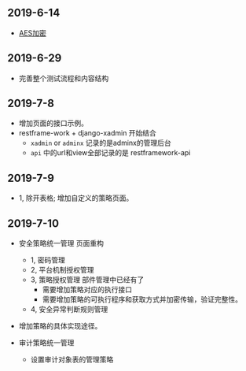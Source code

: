 
## 2019-6-14
- [AES加密](../agent/crypto/readme.md)


## 2019-6-29
- 完善整个测试流程和内容结构

## 2019-7-8
-  增加页面的接口示例。
- restframe-work + django-xadmin 开始结合
  - `xadmin` or `adminx` 记录的是adminx的管理后台
  - `api` 中的url和view全部记录的是 restframework-api

## 2019-7-9
- 1, 除开表格; 增加自定义的策略页面。

## 2019-7-10
- 安全策略统一管理 页面重构
  - 1, 密码管理
  - 2, 平台机制授权管理
  - 3, 策略授权管理 部件管理中已经有了 
    - 需要增加策略对应的执行接口
    - 需要增加策略的可执行程序和获取方式并加密传输，验证完整性。
  - 4, 安全异常判断规则管理
- 增加策略的具体实现途径。

- 审计策略统一管理
  - 设置审计对象表的管理策略
  